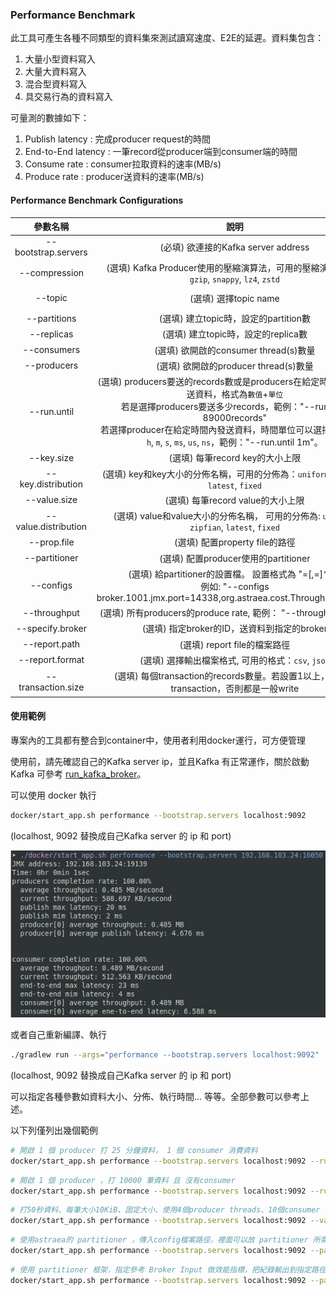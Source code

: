 ### Performance Benchmark

此工具可產生各種不同類型的資料集來測試讀寫速度、E2E的延遲。資料集包含：

1. 大量小型資料寫入
2. 大量大資料寫入
3. 混合型資料寫入
4. 具交易行為的資料寫入

可量測的數據如下：

1. Publish latency : 完成producer request的時間
2. End-to-End latency : 一筆record從producer端到consumer端的時間
3. Consume rate : consumer拉取資料的速率(MB/s)
4. Produce rate : producer送資料的速率(MB/s)

#### Performance Benchmark Configurations

|       參數名稱       |                             說明                             |              預設值              |
| :------------------: | :----------------------------------------------------------: | :------------------------------: |
| --bootstrap.servers  |             (必填) 欲連接的Kafka server address              |                無                |
|    --compression     | (選填) Kafka Producer使用的壓縮演算法，可用的壓縮演算法為：`gzip`, `snappy`, `lz4`, `zstd` |               none               |
|       --topic        |                    (選填) 選擇topic name                     | testPerformance-{Time in millis} |
|     --partitions     |            (選填) 建立topic時，設定的partition數             |                1                 |
|      --replicas      |             (選填) 建立topic時，設定的replica數              |                1                 |
|     --consumers      |            (選填) 欲開啟的consumer thread(s)數量             |                1                 |
|     --producers      |            (選填) 欲開啟的producer thread(s)數量             |                1                 |
|     --run.until      | (選填) producers要送的records數或是producers在給定時間內一直發送資料，格式為`數值`+`單位`<br />若是選擇producers要送多少records，範例："--run.until 89000records"<br />若選擇producer在給定時間內發送資料，時間單位可以選擇`days`, `day`, `h`, `m`, `s`, `ms`, `us`, `ns`，範例："--run.until 1m"。 |           1000records            |
|      --key.size      |               (選填) 每筆record key的大小上限                |              4Byte               |
|  --key.distribution  | (選填) key和key大小的分佈名稱，可用的分佈為：`uniform`, `zipfian`, `latest`, `fixed` |              No Key              |
|     --value.size     |              (選填) 每筆record value的大小上限               |               1KiB               |
| --value.distribution | (選填) value和value大小的分佈名稱， 可用的分佈為: `uniform`, `zipfian`, `latest`, `fixed` |             uniform              |
|     --prop.file      |                (選填) 配置property file的路徑                |               none               |
|    --partitioner     |             (選填) 配置producer使用的partitioner             |               none               |
|      --configs       | (選填) 給partitioner的設置檔。 設置格式為 "<key1>=<value1>[,<key2>=<value2>]*"。 <br />例如: "--configs broker.1001.jmx.port=14338,org.astraea.cost.ThroughputCost=1" |               none               |
|     --throughput     | (選填) 所有producers的produce rate, 範例： "--throughput 2MiB" |           500 GiB/sec            |
|   --specify.broker   |         (選填) 指定broker的ID，送資料到指定的broker          |               none               |
|    --report.path     |                 (選填) report file的檔案路徑                 |               none               |
|   --report.format    |      (選填) 選擇輸出檔案格式, 可用的格式：`csv`, `json`      |               csv                |
|  --transaction.size  | (選填) 每個transaction的records數量。若設置1以上，會使用transaction，否則都是一般write |                1                 |

#### 使用範例

專案內的工具都有整合到container中，使用者利用docker運行，可方便管理

使用前，請先確認自己的Kafka server ip，並且Kafka 有正常運作，關於啟動Kafka 可參考 [run_kafka_broker](run_kafka_broker.md)。

可以使用 docker 執行

```bash 
docker/start_app.sh performance --bootstrap.servers localhost:9092
```

(localhost, 9092 替換成自己Kafka server 的 ip 和 port)

![performance_tool_demo](pictures/performance_tool_demo.jpg)

或者自己重新編譯、執行

```bash
./gradlew run --args="performance --bootstrap.servers localhost:9092"
```

(localhost, 9092 替換成自己Kafka server 的 ip 和 port)

可以指定各種參數如資料大小、分佈、執行時間... 等等。全部參數可以參考上述。

以下列僅列出幾個範例

```bash
# 開啟 1 個 producer 打 25 分鐘資料， 1 個 consumer 消費資料
docker/start_app.sh performance --bootstrap.servers localhost:9092 --run.until 25m
```

```bash
# 開啟 1 個 producer ，打 10000 筆資料 且 沒有consumer
docker/start_app.sh performance --bootstrap.servers localhost:9092 --run.until 10000records --consumers 0
```

```bash
# 打50秒資料、每筆大小10KiB、固定大小、使用4個producer threads、10個consumer threads，指定topic名稱，且該 topic 有 60 partitions，producer送資料前使用 lz4 壓縮演算法
docker/start_app.sh performance --bootstrap.servers localhost:9092 --value.size 10KiB --value.distribution fixed --run.until 50s --producers 4 --consumers 10 --partitions 60 --topic partition60Replica1 --compression lz4
```

```bash
# 使用astraea的 partitioner ，傳入config檔案路徑，裡面可以放 partitioner 所需的參數，如jmx port等
docker/start_app.sh performance --bootstrap.servers localhost:9092 --partitioner org.astraea.app.partitioner.smooth.SmoothWeightRoundRobinDispatcher --prop.file ./config
```

```bash
# 使用 partitioner 框架，指定參考 Broker Input 做效能指標，把紀錄輸出到指定路徑。
docker/start_app.sh performance --bootstrap.servers localhost:9092 --partitioner org.astraea.app.partitioner.StrictCostDispatcher --configs org.astraea.app.cost.BrokerInputCost=1 --prop.file ./config --report.path ~/report
```